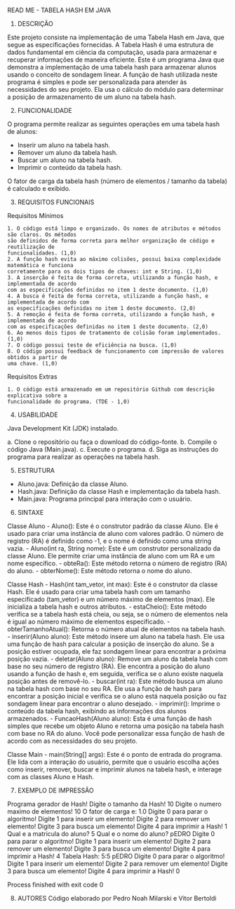 READ ME - TABELA HASH EM JAVA

1. DESCRIÇÃO

  Este projeto consiste na implementação de uma Tabela Hash em Java, que segue as especificações fornecidas. 
  A Tabela Hash é uma estrutura de dados fundamental em ciência da computação, usada para armazenar e recuperar informações de maneira eficiente.
  Este é um programa Java que demonstra a implementação de uma tabela hash para armazenar alunos usando o conceito de sondagem linear. 
  A função de hash utilizada neste programa é simples e pode ser personalizada para atender às necessidades do seu projeto. Ela usa o cálculo do módulo para determinar a posição de armazenamento de um aluno na tabela hash.

2. FUNCIONALIDADE

  O programa permite realizar as seguintes operações em uma tabela hash de alunos:
  - Inserir um aluno na tabela hash.
  - Remover um aluno da tabela hash.
  - Buscar um aluno na tabela hash.
  - Imprimir o conteúdo da tabela hash.
  
  O fator de carga da tabela hash (número de elementos / tamanho da tabela) é calculado e exibido.

3. REQUISITOS FUNCIONAIS

  Requisitos Mínimos
    
    1. O código está limpo e organizado. Os nomes de atributos e métodos são claros. Os métodos
    são definidos de forma correta para melhor organização de código e reutilização de
    funcionalidades. (1,0)
    2. A função hash evita ao máximo colisões, possui baixa complexidade matemática e funciona
    corretamente para os dois tipos de chaves: int e String. (1,0)
    3. A inserção é feita de forma correta, utilizando a função hash, e implementada de acordo
    com as especificações definidas no item 1 deste documento. (1,0)
    4. A busca é feita de forma correta, utilizando a função hash, e implementada de acordo com
    as especificações definidas no item 1 deste documento. (2,0)
    5. A remoção é feita de forma correta, utilizando a função hash, e implementada de acordo
    com as especificações definidas no item 1 deste documento. (2,0)
    6. Ao menos dois tipos de tratamento de colisão foram implementados. (1,0)
    7. O código possui teste de eficiência na busca. (1,0)
    8. O código possui feedback de funcionamento com impressão de valores obtidos a partir de
    uma chave. (1,0)
    
  Requisitos Extras
    
    1. O código está armazenado em um repositório Github com descrição explicativa sobre a
    funcionalidade do programa. (TDE - 1,0)

4. USABILIDADE
  
  Java Development Kit (JDK) instalado.
  
  a. Clone o repositório ou faça o download do código-fonte.
  b. Compile o código Java (Main.java).
  c. Execute o programa.
  d. Siga as instruções do programa para realizar as operações na tabela hash.

5. ESTRUTURA
  
  - Aluno.java: Definição da classe Aluno.
  - Hash.java: Definição da classe Hash e implementação da tabela hash.
  - Main.java: Programa principal para interação com o usuário.

6. SINTAXE

  Classe Aluno
    - Aluno(): Este é o construtor padrão da classe Aluno. Ele é usado para criar uma instância de aluno com valores padrão. O número de registro (RA) é definido como -1, e o nome é definido como uma string vazia.
    - Aluno(int ra, String nome): Este é um construtor personalizado da classe Aluno. Ele permite criar uma instância de aluno com um RA e um nome específico.
    - obteRa(): Este método retorna o número de registro (RA) do aluno.
    - obterNome(): Este método retorna o nome do aluno.

  Classe Hash
    - Hash(int tam_vetor, int max): Este é o construtor da classe Hash. Ele é usado para criar uma tabela hash com um tamanho especificado (tam_vetor) e um número máximo de elementos (max). Ele inicializa a tabela hash e outros atributos.
    - estaCheio(): Este método verifica se a tabela hash está cheia, ou seja, se o número de elementos nela é igual ao número máximo de elementos especificado.
    - obterTamanhoAtual(): Retorna o número atual de elementos na tabela hash.
    - inserir(Aluno aluno): Este método insere um aluno na tabela hash. Ele usa uma função de hash para calcular a posição de inserção do aluno. Se a posição estiver ocupada, ele faz sondagem linear para encontrar a próxima posição vazia.
    - deletar(Aluno aluno): Remove um aluno da tabela hash com base no seu número de registro (RA). Ele encontra a posição do aluno usando a função de hash e, em seguida, verifica se o aluno existe naquela posição antes de removê-lo.
    - buscar(int ra): Este método busca um aluno na tabela hash com base no seu RA. Ele usa a função de hash para encontrar a posição inicial e verifica se o aluno está naquela posição ou faz sondagem linear para encontrar o aluno desejado.
    - imprimir(): Imprime o conteúdo da tabela hash, exibindo as informações dos alunos armazenados.
    - FuncaoHash(Aluno aluno): Esta é uma função de hash simples que recebe um objeto Aluno e retorna uma posição na tabela hash com base no RA do aluno. Você pode personalizar essa função de hash de acordo com as necessidades do seu projeto.

Classe Main
    - main(String[] args): Este é o ponto de entrada do programa. Ele lida com a interação do usuário, permite que o usuário escolha ações como inserir, remover, buscar e imprimir alunos na tabela hash, e interage com as classes Aluno e Hash.

7. EXEMPLO DE IMPRESSÃO

  Programa gerador de Hash!
  Digite o tamanho da Hash!
  10
  Digite o numero maximo de elementos!
  10
  O fator de carga e: 1.0
  Digite 0 para parar o algoritmo!
  Digite 1 para inserir um elemento!
  Digite 2 para remover um elemento!
  Digite 3 para busca um elemento!
  Digite 4 para imprimir a Hash!
  1
  Qual e a matricula do aluno?
  5
  Qual e o nome do aluno?
  pEDRO
  Digite 0 para parar o algoritmo!
  Digite 1 para inserir um elemento!
  Digite 2 para remover um elemento!
  Digite 3 para busca um elemento!
  Digite 4 para imprimir a Hash!
  4
  Tabela Hash:
  5:5 pEDRO
  Digite 0 para parar o algoritmo!
  Digite 1 para inserir um elemento!
  Digite 2 para remover um elemento!
  Digite 3 para busca um elemento!
  Digite 4 para imprimir a Hash!
  0
  
  Process finished with exit code 0

8. AUTORES
  Código elaborado por Pedro Noah Milarski e Vitor Bertoldi
